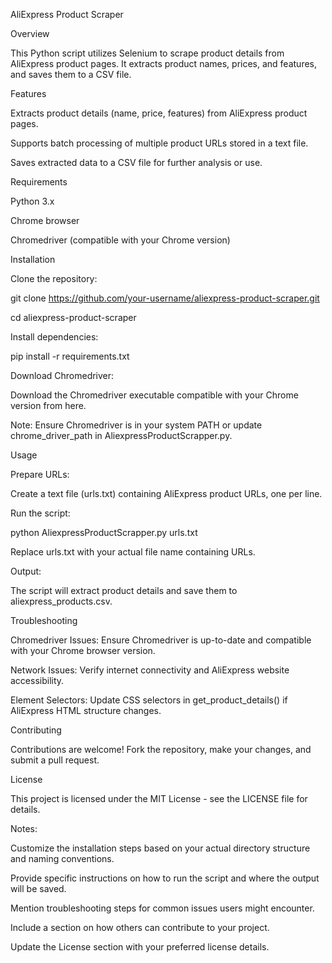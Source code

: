 AliExpress Product Scraper 

 

Overview 

This Python script utilizes Selenium to scrape product details from AliExpress product pages. It extracts product names, prices, and features, and saves them to a CSV file. 

  

Features 

Extracts product details (name, price, features) from AliExpress product pages. 

Supports batch processing of multiple product URLs stored in a text file. 

Saves extracted data to a CSV file for further analysis or use. 

  

Requirements 

Python 3.x 

Chrome browser 

Chromedriver (compatible with your Chrome version) 

  

Installation 

Clone the repository:  

git clone https://github.com/your-username/aliexpress-product-scraper.git 

cd aliexpress-product-scraper 

  

Install dependencies:  

pip install -r requirements.txt 

Download Chromedriver: 

Download the Chromedriver executable compatible with your Chrome version from here. 

  

Note: Ensure Chromedriver is in your system PATH or update chrome_driver_path in AliexpressProductScrapper.py. 

  

Usage 

Prepare URLs: 

Create a text file (urls.txt) containing AliExpress product URLs, one per line. 

  

Run the script: 

python AliexpressProductScrapper.py urls.txt 

Replace urls.txt with your actual file name containing URLs. 

  

Output: 

The script will extract product details and save them to aliexpress_products.csv. 

  

Troubleshooting 

Chromedriver Issues: Ensure Chromedriver is up-to-date and compatible with your Chrome browser version. 

Network Issues: Verify internet connectivity and AliExpress website accessibility. 

Element Selectors: Update CSS selectors in get_product_details() if AliExpress HTML structure changes. 

  

Contributing 

Contributions are welcome! Fork the repository, make your changes, and submit a pull request. 

  

License 

This project is licensed under the MIT License - see the LICENSE file for details. 

  

Notes: 

Customize the installation steps based on your actual directory structure and naming conventions. 

Provide specific instructions on how to run the script and where the output will be saved. 

Mention troubleshooting steps for common issues users might encounter. 

Include a section on how others can contribute to your project.

Update the License section with your preferred license details.
